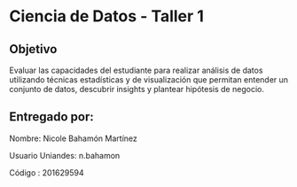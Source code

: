 # Ciencia de Datos - Taller 1
## Objetivo
Evaluar las capacidades del estudiante para realizar análisis de datos utilizando técnicas
estadísticas y de visualización que permitan entender un conjunto de datos, descubrir
insights y plantear hipótesis de negocio.
## Entregado por:
Nombre: Nicole Bahamón Martínez

Usuario Uniandes: n.bahamon

Código : 201629594
